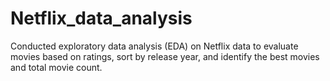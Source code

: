 # Netflix_data_analysis
Conducted exploratory data analysis (EDA) on Netflix data to evaluate movies based on ratings, sort by release year, and identify the best movies and total movie count.

